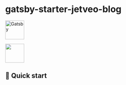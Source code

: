 # gatsby-starter-jetveo-blog

<p>
  <a href="https://www.gatsbyjs.com/">
    <img alt="Gatsby" src="https://www.gatsbyjs.com/Gatsby-Monogram.svg" width="60" />
  </a>
</p>
<p>
  <a href="https://jetveo.io/">
  <img src="https://jetveo.io/img/logo_top.svg" height="60">
  </a>
</p>

## 🚀 Quick start
